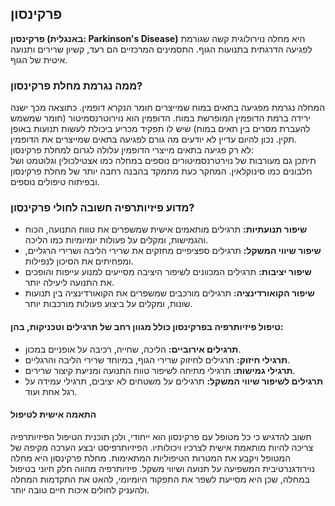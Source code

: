 ## פרקינסון

**פרקינסון (באנגלית: Parkinson's Disease)** היא מחלה נוירולוגית קשה שגורמת לפגיעה הדרגתית בתנועות הגוף. התסמינים המרכזיים הם רעד, קשיון שרירים ותנועה איטית של הגוף.

### ממה נגרמת מחלת פרקינסון?

המחלה נגרמת מפגיעה בתאים במוח שמייצרים חומר הנקרא דופמין. כתוצאה מכך ישנה ירידה ברמת הדופמין המופרשת במוח.
הדופמין הוא נוירוטרנסמיטור (חומר שמשמש להעברת מסרים בין תאים במוח) שיש לו תפקיד מכריע ביכולת לעשות תנועות באופן תקין. נכון להיום עדיין לא יודעים מה גורם לפגיעה בתאים שמייצרים את הדופמין.</br>
לא רק פגיעה בתאים מייצרי הדופמין עלולה לגרום למחלת פרקינסון:</br>תיתכן גם מעורבות של נוירטרנסמיטורים נוספים במחלה כמו אצטילכולין וגלוטמט ושל חלבונים כמו סינוקלאין. המחקר כעת מתמקד בהבנה רחבה יותר של מחלת פרקינסון ובפיתוח טיפולים נוספים.

### מדוע פיזיותרפיה חשובה לחולי פרקינסון?

- **שיפור תנועתיות:** תרגילים מותאמים אישית שמשפרים את טווח התנועה, הכוח והגמישות, ומקלים על פעולות יומיומיות כמו הליכה.
- **שיפור שיווי המשקל:** תרגילים ספציפיים מחזקים את שרירי הליבה ושרירי הרגליים, ומפחיתים את הסיכון לנפילות.
- **שיפור יציבות:** תרגילים המכוונים לשיפור היציבה מסייעים למנוע עייפות והופכים את התנועה ליעילה יותר.
- **שיפור הקואורדינציה:** תרגילים מורכבים שמשפרים את הקואורדינציה בין תנועות שונות, ומקלים על ביצוע פעולות מורכבות יותר.

#### טיפול פיזיותרפיה בפרקינסון כולל מגוון רחב של תרגילים וטכניקות, בהן:

- **תרגילים אירוביים:** הליכה, שחייה, רכיבה על אופניים במכון.
- **תרגילי חיזוק:** תרגילים לחיזוק שרירי הגוף, במיוחד שרירי הליבה והרגליים.
- **תרגילי גמישות:** תרגילי מתיחה לשיפור טווח התנועה ומניעת קיצור שרירים.
- **תרגילים לשיפור שיווי המשקל:** תרגילים על משטחים לא יציבים, תרגילי עמידה על רגל אחת ועוד.

#### התאמה אישית לטיפול

חשוב להדגיש כי כל מטופל עם פרקינסון הוא ייחודי, ולכן תוכנית הטיפול הפיזיותרפיה צריכה להיות מותאמת אישית לצרכיו ויכולותיו. הפיזיותרפיסט יבצע הערכה מקיפה של המטופל ויקבע את המטרות הטיפוליות המתאימות.
מחלת פרקינסון היא מחלה נוירודגנרטיבית המשפיעה על תנועה ושיווי משקל. פיזיותרפיה מהווה חלק חיוני בטיפול במחלה, שכן היא מסייעת לשפר את התפקוד היומיומי, להאט את התקדמות המחלה ולהעניק לחולים איכות חיים טובה יותר.
